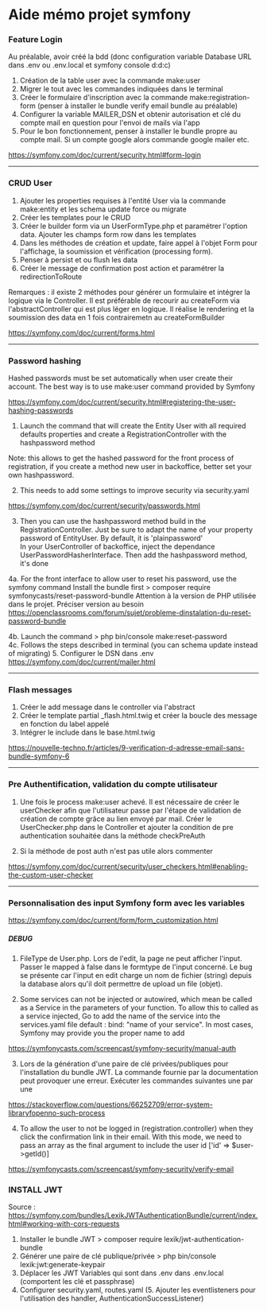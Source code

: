 # Aide mémo projet symfony  

### Feature Login  
Au préalable, avoir créé la bdd (donc configuration variable Database URL dans .env ou .env.local et symfony console d:d:c)
1. Création de la table user avec la commande make:user
2. Migrer le tout avec les commandes indiquées dans le terminal
3. Créer le formulaire d'inscription avec la commande make:registration-form (penser à installer le bundle verify email bundle au préalable)
4. Configurer la variable MAILER_DSN et obtenir autorisation et clé du compte mail en question pour l'envoi de mails via l'app
5. Pour le bon fonctionnement, penser à installer le bundle propre au compte mail. Si un compte google alors commande google mailer etc.  

https://symfony.com/doc/current/security.html#form-login  
<hr>  
   
### CRUD User  
 1. Ajouter les properties requises à l'entité User via la commande make:entity et les schema update force ou migrate
 2. Créer les templates pour le CRUD
 3. Créer le builder form via un UserFormType.php et paramétrer l'option data. Ajouter les champs form row dans les templates
 4. Dans les méthodes de création et update, faire appel à l'objet Form pour l'affichage, la soumission et vérification (processing form).
 5. Penser à persist et ou flush les data 
 6. Créer le message de confirmation post action et paramétrer la redirectionToRoute 

 Remarques : il existe 2 méthodes pour générer un formulaire et intégrer la logique via le Controller. Il est préférable de recourir au createForm via l'abstractController qui est plus léger en logique.
 Il réalise le rendering et la soumission des data en 1 fois contrairemetn au createFormBuilder

 https://symfony.com/doc/current/forms.html
<hr>  

### Password hashing
Hashed passwords must be set automatically when user create their account. The best way is to use make:user command provided by Symfony  

https://symfony.com/doc/current/security.html#registering-the-user-hashing-passwords
1. Launch the command that will create the Entity User with all required defaults properties and create a RegistrationController with the hashpassword method  

Note: this allows to get the hashed password for the front process of registration, if you create a method new user in backoffice, better set your own hashpassword. 

2. This needs to add some settings to improve security via security.yaml  

https://symfony.com/doc/current/security/passwords.html  

3. Then you can use the hashpassword method build in the RegistrationController. 
Just be sure to adapt the name of your property password of EntityUser. By default, it is 'plainpassword'  
In your UserController of backoffice, inject the dependance UserPasswordHasherInterface. 
Then add the hashpassword method, it's done

4a. For the front interface to allow user to reset his password, use the symfony command 
Install the bundle first > composer require symfonycasts/reset-password-bundle
Attention à la version de PHP utilisée dans le projet. Préciser version au besoin
https://openclassrooms.com/forum/sujet/probleme-dinstalation-du-reset-password-bundle  

4b. Launch the command > php bin/console make:reset-password  
4c. Follows the steps described in terminal (you can schema update instead of migrating)
5. Configurer le DSN dans .env https://symfony.com/doc/current/mailer.html
<hr>  

 ### Flash messages  
 1. Créer le add message dans le controller via l'abstract
 2. Créer le template partial _flash.html.twig et créer la boucle des message en fonction du label appelé
 3. Intégrer le include dans le base.html.twig  

 https://nouvelle-techno.fr/articles/9-verification-d-adresse-email-sans-bundle-symfony-6
<hr>  

### Pre Authentification, validation du compte utilisateur
1. Une fois le process make:user achevé. Il est nécessaire de créer le userChecker afin que l'utilisateur passe par l'étape de validation de création de compte grâce au lien envoyé par mail.
Créer le UserChecker.php dans le Controller et ajouter la condition de pre authentication souhaitée dans la méthode checkPreAuth

2. Si la méthode de post auth n'est pas utile alors commenter  

https://symfony.com/doc/current/security/user_checkers.html#enabling-the-custom-user-checker
<hr>  

### Personnalisation des input Symfony form avec les variables  

https://symfony.com/doc/current/form/form_customization.html

 ##### DEBUG
 1. FileType de User.php. Lors de l'edit, la page ne peut afficher l'input. Passer le mapped à false dans le formtype de l'input concerné. Le bug se présente car l'input en edit charge un nom de fichier (string) depuis la database alors qu'il doit permettre de upload un file (objet).

 2. Some services can not be injected or autowired, which mean be called as a Service in the parameters of your function. To allow this to called as a service injected, Go to add the name of the service into the services.yaml file default : bind: "name of your service". In most cases, Symfony may provide you the proper name to add  

 https://symfonycasts.com/screencast/symfony-security/manual-auth

 3. Lors de la génération d'une paire de clé privées/publiques pour l'installation du bundle JWT. La commande fournie par la documentation peut provoquer une erreur. Exécuter les commandes suivantes une par une  
 
https://stackoverflow.com/questions/66252709/error-system-libraryfopenno-such-process
  
4. To allow the user to not be logged in (registration.controller) when they click the confirmation link in their email. With this mode, we need to pass an array as the final argument to include the user id
['id' => $user->getId()]  

https://symfonycasts.com/screencast/symfony-security/verify-email

### INSTALL JWT
Source : https://symfony.com/bundles/LexikJWTAuthenticationBundle/current/index.html#working-with-cors-requests  

1. Installer le bundle JWT > composer require lexik/jwt-authentication-bundle
2. Générer une paire de clé publique/privée > php bin/console lexik:jwt:generate-keypair
3. Déplacer les JWT Variables qui sont dans .env dans .env.local (comportent les clé et passphrase)
4. Configurer security.yaml, routes.yaml
(5. Ajouter les eventlisteners pour l'utilisation des handler, AuthenticationSuccessListener)
